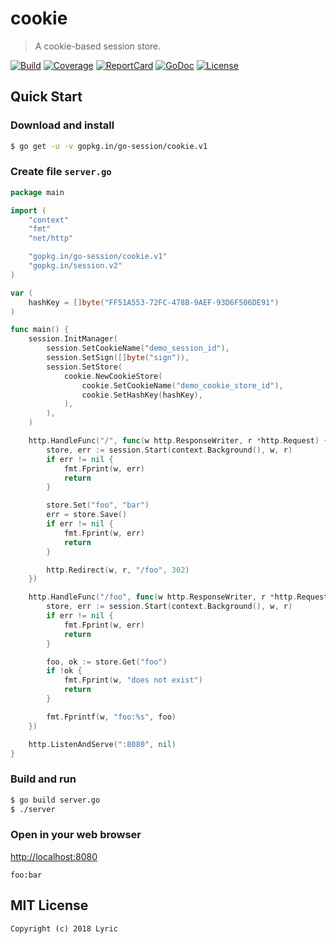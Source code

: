 # cookie

> A cookie-based session store.

[![Build][Build-Status-Image]][Build-Status-Url] [![Coverage][Coverage-Image]][Coverage-Url] [![ReportCard][reportcard-image]][reportcard-url] [![GoDoc][godoc-image]][godoc-url] [![License][license-image]][license-url]

## Quick Start

### Download and install

```bash
$ go get -u -v gopkg.in/go-session/cookie.v1
```

### Create file `server.go`

```go
package main

import (
	"context"
	"fmt"
	"net/http"

	"gopkg.in/go-session/cookie.v1"
	"gopkg.in/session.v2"
)

var (
	hashKey = []byte("FF51A553-72FC-478B-9AEF-93D6F506DE91")
)

func main() {
	session.InitManager(
		session.SetCookieName("demo_session_id"),
		session.SetSign([]byte("sign")),
		session.SetStore(
			cookie.NewCookieStore(
				cookie.SetCookieName("demo_cookie_store_id"),
				cookie.SetHashKey(hashKey),
			),
		),
	)

	http.HandleFunc("/", func(w http.ResponseWriter, r *http.Request) {
		store, err := session.Start(context.Background(), w, r)
		if err != nil {
			fmt.Fprint(w, err)
			return
		}

		store.Set("foo", "bar")
		err = store.Save()
		if err != nil {
			fmt.Fprint(w, err)
			return
		}

		http.Redirect(w, r, "/foo", 302)
	})

	http.HandleFunc("/foo", func(w http.ResponseWriter, r *http.Request) {
		store, err := session.Start(context.Background(), w, r)
		if err != nil {
			fmt.Fprint(w, err)
			return
		}

		foo, ok := store.Get("foo")
		if !ok {
			fmt.Fprint(w, "does not exist")
			return
		}

		fmt.Fprintf(w, "foo:%s", foo)
	})

	http.ListenAndServe(":8080", nil)
}
```

### Build and run

```bash
$ go build server.go
$ ./server
```

### Open in your web browser

<http://localhost:8080>

    foo:bar


## MIT License

    Copyright (c) 2018 Lyric

[Build-Status-Url]: https://travis-ci.org/go-session/cookie
[Build-Status-Image]: https://travis-ci.org/go-session/cookie.svg?branch=master
[Coverage-Url]: https://coveralls.io/github/go-session/cookie?branch=master
[Coverage-Image]: https://coveralls.io/repos/github/go-session/cookie/badge.svg?branch=master
[reportcard-url]: https://goreportcard.com/report/gopkg.in/go-session/cookie.v1
[reportcard-image]: https://goreportcard.com/badge/gopkg.in/go-session/cookie.v1
[godoc-url]: https://godoc.org/gopkg.in/go-session/cookie.v1
[godoc-image]: https://godoc.org/gopkg.in/go-session/cookie.v1?status.svg
[license-url]: http://opensource.org/licenses/MIT
[license-image]: https://img.shields.io/npm/l/express.svg
